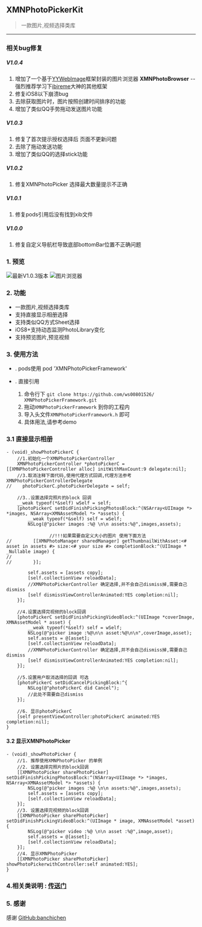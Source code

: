 ## XMNPhotoPickerKit
> 一款图片,视频选择类库


--------


### 相关bug修复


##### V1.0.4

1. 增加了一个基于[YYWebImage](https://github.com/ibireme/YYWebImage)框架封装的图片浏览器 **XMNPhotoBrowser** -- 强烈推荐学习下[ibireme](https://github.com/ibireme)大神的其他框架
2. 修复iOS8以下崩溃bug
3. 去除获取图片时，图片按照创建时间排序的功能
4. 增加了类似QQ手势拖动发送图片功能

##### V1.0.3
1. 修复了首次提示授权选择后 页面不更新问题
2. 去除了拖动发送功能
3. 增加了类似QQ的选择stick功能

##### V1.0.2
1. 修复XMNPhotoPicker 选择最大数量提示不正确

##### V1.0.1
1. 修复pods引用后没有找到xib文件

##### V1.0.0
1. 修复自定义导航栏导致底部bottomBar位置不正确问题	


### 1. 预览

![最新V1.0.3版本](http://7xlt1j.com1.z0.glb.clouddn.com/XMNPhotoPickerFramework.gif)
![图片浏览器](http://7xlt1j.com1.z0.glb.clouddn.com/XMNPhotoPickerFramework_Browser.gif)

### 2. 功能
* 一款图片,视频选择类库
* 支持直接显示相册选择
* 支持类似QQ方式Sheet选择
* iOS8+支持动态监测PhotoLibrary变化
* 支持预览图片,预览视频

### 3. 使用方法
* . pods使用
	pod 'XMNPhotoPickerFramework'

* . 直接引用

	1. 命令行下 `git clone https://github.com/ws00801526/	XMNPhotoPickerFramework.git`
	2. 拖动`XMNPhotoPickerFramework` 到你的工程内
	3. 导入头文件`XMNPhotoPickerFramework.h` 即可
	4. 具体用法,请参考demo
 

### 3.1 直接显示相册

```
- (void)_showPhotoPickerC {
    //1.初始化一个XMNPhotoPickerController
    XMNPhotoPickerController *photoPickerC = [[XMNPhotoPickerController alloc] initWithMaxCount:9 delegate:nil];
    //3.取消注释下面代码,使用代理方式回调,代理方法参考XMNPhotoPickerControllerDelegate
//    photoPickerC.photoPickerDelegate = self;
    
    //3..设置选择完照片的block 回调
    __weak typeof(*&self) wSelf = self;
    [photoPickerC setDidFinishPickingPhotosBlock:^(NSArray<UIImage *> *images, NSArray<XMNAssetModel *> *assets) {
        __weak typeof(*&self) self = wSelf;
        NSLog(@"picker images :%@ \n\n assets:%@",images,assets);
        
                //!!!如果需要自定义大小的图片 使用下面方法
//        [[XMNPhotoManager sharedManager] getThumbnailWithAsset:<# asset in assets #> size:<# your size #> completionBlock:^(UIImage * _Nullable image) {
//            
//        }];
        
        self.assets = [assets copy];
        [self.collectionView reloadData];
        //XMNPhotoPickerController 确定选择,并不会自己dismiss掉,需要自己dismiss
        [self dismissViewControllerAnimated:YES completion:nil];
    }];
    
    //4.设置选择完视频的block回调
    [photoPickerC setDidFinishPickingVideoBlock:^(UIImage *coverImage, XMNAssetModel * asset) {
        __weak typeof(*&self) self = wSelf;
        NSLog(@"picker image :%@\n\n asset:%@\n\n",coverImage,asset);
        self.assets = @[asset];
        [self.collectionView reloadData];
        //XMNPhotoPickerController 确定选择,并不会自己dismiss掉,需要自己dismiss
        [self dismissViewControllerAnimated:YES completion:nil];
    }];
    
    //5.设置用户取消选择的回调 可选
    [photoPickerC setDidCancelPickingBlock:^{
        NSLog(@"photoPickerC did Cancel");
        //此处不需要自己dismiss
    }];
    
    //6. 显示photoPickerC
    [self presentViewController:photoPickerC animated:YES completion:nil];
}

```

#### 3.2 显示XMNPhotoPicker

```
- (void)_showPhotoPicker {
    //1. 推荐使用XMNPhotoPicker 的单例
    //2. 设置选择完照片的block回调
    [[XMNPhotoPicker sharePhotoPicker] setDidFinishPickingPhotosBlock:^(NSArray<UIImage *> *images, NSArray<XMNAssetModel *> *assets) {
        NSLog(@"picker images :%@ \n\n assets:%@",images,assets);
        self.assets = [assets copy];
        [self.collectionView reloadData];
    }];
    //3. 设置选择完视频的block回调
    [[XMNPhotoPicker sharePhotoPicker] setDidFinishPickingVideoBlock:^(UIImage * image, XMNAssetModel *asset) {
        NSLog(@"picker video :%@ \n\n asset :%@",image,asset);
        self.assets = @[asset];
        [self.collectionView reloadData];
    }];
    //4. 显示XMNPhotoPicker
    [[XMNPhotoPicker sharePhotoPicker] showPhotoPickerwithController:self animated:YES];
}

```

### 4.相关类说明 : [传送门](https://github.com/ws00801526/XMNPhotoPickerFramework/blob/master/XMNPhotoPickerKit-照片选择-类说明.md)

### 5. 感谢
感谢 [GitHub:banchichen](https://github.com/banchichen/TZImagePickerController)